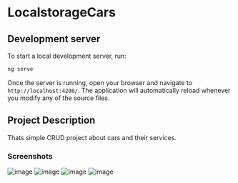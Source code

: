 # LocalstorageCars

## Development server

To start a local development server, run:

```bash
ng serve
```

Once the server is running, open your browser and navigate to `http://localhost:4200/`. The application will automatically reload whenever you modify any of the source files.


## Project Description

Thats simple CRUD project about cars and their services.

### Screenshots

![image](https://github.com/user-attachments/assets/f87c6617-a07f-49aa-a5b3-b44cbb9988ee)
![image](https://github.com/user-attachments/assets/83bdcd20-f083-4fac-98c9-038acab1e0a6)
![image](https://github.com/user-attachments/assets/40dc709f-2b50-4964-9dfd-23b7e86b90f9)
![image](https://github.com/user-attachments/assets/a56a9d9d-b916-4bbc-a254-3822ac25d31d)
